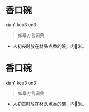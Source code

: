 # 香口碗
xian1 keu3 un3
> 如皋方言词典
- 人初丧时放在材头点香的碗，内𣥼米。

# 香口碗
xian1 keu3 un3
> 如皋方言词典
- 人初丧时放在材头点香的碗，内𣥼米。
